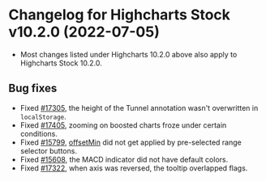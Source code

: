 # Changelog for Highcharts Stock v10.2.0 (2022-07-05)

- Most changes listed under Highcharts 10.2.0 above also apply to Highcharts Stock 10.2.0.

## Bug fixes
- Fixed [#17305](https://github.com/highcharts/highcharts/issues/17305), the height of the Tunnel annotation wasn't overwritten in `localStorage`.
- Fixed [#17405](https://github.com/highcharts/highcharts/issues/17405), zooming on boosted charts froze under certain conditions.
- Fixed [#15799](https://github.com/highcharts/highcharts/issues/15799), [offsetMin](https://api.highcharts.com/highstock/rangeSelector.buttons.offsetMin) did not get applied by pre-selected range selector buttons.
- Fixed [#15608](https://github.com/highcharts/highcharts/issues/15608), the MACD indicator did not have default colors.
- Fixed [#17322](https://github.com/highcharts/highcharts/issues/17322), when axis was reversed, the tooltip overlapped flags.
